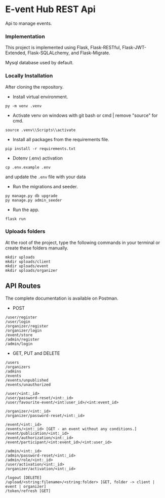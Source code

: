 # E-vent Hub REST Api

Api to manage events.

### Implementation

This project is implemented using Flask, Flask-RESTful, Flask-JWT-Extended, Flask-SQLALchemy, and Flask-Migrate.

Mysql database used by default.

### Locally Installation

After cloning the repository.

- Install virtual environment.

```
py -m venv .venv
```

- Activate venv on windows with git bash or cmd | remove "source" for cmd.

```
source .venv\\Scripts\\activate
```

- Install all packages from the requirements file.

```
pip install -r requirements.txt
```

- Dotenv (.env) activation

```
cp .env.example .env
```

and update the `.env` file with your data

- Run the migrations and seeder.

```
py manage.py db upgrade
py manage.py admin_seeder
```

- Run the app.

```
flask run
```

### Uploads folders

At the root of the project, type the following commands in your terminal or create these folders manually.

```
mkdir uploads
mkdir uploads/client
mkdir uploads/event
mkdir uploads/organizer
```

## API Routes

The complete documentation is available on Postman.

- POST

```
/user/register
/user/login
/organizer/register
/organizer/login
/event/store
/admin/register
/admin/login
```

- GET, PUT and DELETE

```
/users
/organizers
/admins
/events
/events/unpublished
/events/unauthorized

/user/<int:_id>
/user/password-reset/<int:_id>
/user/favourite-event/<int:user_id>/<int:event_id>

/organizer/<int:_id>
/organizer/password-reset/<int:_id>

/event/<int:_id>
/events/<int:_id> [GET - an event without any conditions.]
/event/publication/<int:_id>
/event/authorization/<int:_id>
/event/participant/<int:event_id>/<int:user_id>

/admin/<int:_id>
/admin/password-reset/<int:_id>
/admin/role/<int:_id>
/user/activation/<int:_id>
/organizer/activation/<int:_id>

/logout [DELETE]
/upload/<string:filename>/<string:folder> [GET, folder -> client | event | organizer]
/token/refresh [GET]
```
